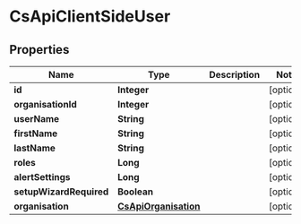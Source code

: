 
# CsApiClientSideUser

## Properties
Name | Type | Description | Notes
------------ | ------------- | ------------- | -------------
**id** | **Integer** |  |  [optional]
**organisationId** | **Integer** |  |  [optional]
**userName** | **String** |  |  [optional]
**firstName** | **String** |  |  [optional]
**lastName** | **String** |  |  [optional]
**roles** | **Long** |  |  [optional]
**alertSettings** | **Long** |  |  [optional]
**setupWizardRequired** | **Boolean** |  |  [optional]
**organisation** | [**CsApiOrganisation**](CsApiOrganisation.md) |  |  [optional]




